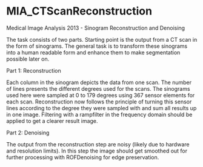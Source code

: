 MIA_CTScanReconstruction
========================

Medical Image Analysis 2013 - Sinogram Reconstruction and Denoising

The task consists of two parts. Starting point is the output from a CT scan in the form of
sinograms. The general task is to transform these sinograms into a human readable form and
enhance them to make segmentation possible later on.

Part 1: Reconstruction

Each column in the sinogram depicts the data from one scan. The number of lines presents the
different degrees used for the scans. The sinograms used here were sampled at 0 to 179
degrees using 367 sensor elements for each scan.
Reconstruction now follows the principle of turning this sensor lines according to the degree they
were sampled with and sum all results up in one image. Filtering with a ramp­filter in the
frequency domain should be applied to get a clearer result image.

Part 2: Denoising

The output from the reconstruction step are noisy (likely due to hardware and resolution limits).
In this step the image should get smoothed out for further processing with ROF­Denoising for
edge preservation.
